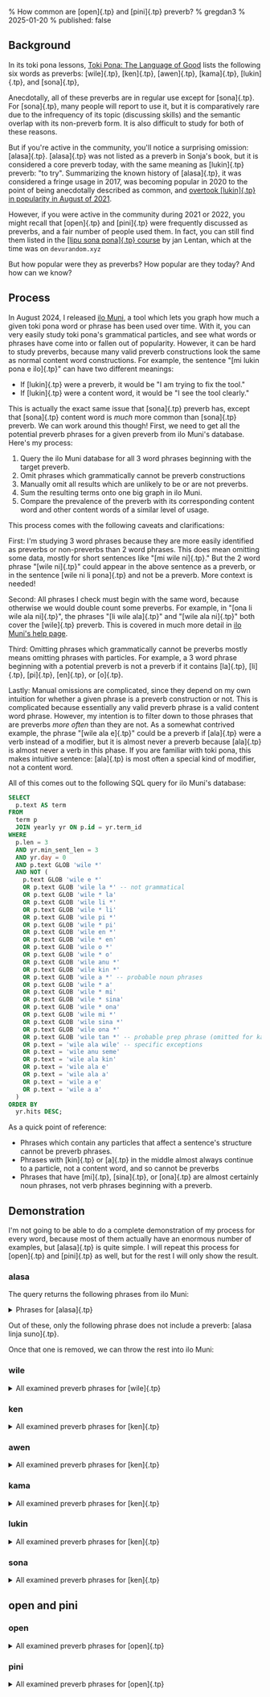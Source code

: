% How common are [open]{.tp} and [pini]{.tp} preverb?
% gregdan3
% 2025-01-20
% published: false

## Background

In its toki pona lessons,
[Toki Pona: The Language of Good](https://www.amazon.com/dp/0978292308) lists
the following six words as preverbs: [wile]{.tp}, [ken]{.tp}, [awen]{.tp},
[kama]{.tp}, [lukin]{.tp}, and [sona]{.tp},

Anecdotally, all of these preverbs are in regular use except for [sona]{.tp}.
For [sona]{.tp}, many people will report to use it, but it is comparatively rare
due to the infrequency of its topic (discussing skills) and the semantic overlap
with its non-preverb form. It is also difficult to study for both of these
reasons.

But if you're active in the community, you'll notice a surprising omission:
[alasa]{.tp}. [alasa]{.tp} was not listed as a preverb in Sonja's book, but it
is considered a core preverb today, with the same meaning as [lukin]{.tp}
preverb: "to try". Summarizing the known history of [alasa]{.tp}, it was
considered a fringe usage in 2017, was becoming popular in 2020 to the point of
being anecdotally described as common, and
[overtook [lukin]{.tp} in popularity in August of 2021](https://ilo.muni.la/?query=alasa+sona+%2B+alasa+toki+%2B+alasa+pali+%2B+alasa+kama+%2B+alasa+ni%2C+lukin+sona+%2B+lukin+toki+%2B+lukin+pali+%2B+lukin+kama+%2B+lukin+ni).

However, if you were active in the community during 2021 or 2022, you might
recall that [open]{.tp} and [pini]{.tp} were frequently discussed as preverbs,
and a fair number of people used them. In fact, you can still find them listed
in the [[lipu sona pona]{.tp} course](https://lipu-sona.pona.la/en/10/) by jan
Lentan, which at the time was on `devurandom.xyz`

But how popular were they as preverbs? How popular are they today? And how can
we know?

## Process

In August 2024, I released [ilo Muni](https://ilo.muni.la), a tool which lets
you graph how much a given toki pona word or phrase has been used over time.
With it, you can very easily study toki pona's grammatical particles, and see
what words or phrases have come into or fallen out of popularity. However, it
can be hard to study preverbs, because many valid preverb constructions look the
same as normal content word constructions. For example, the sentence "[mi
lukin pona e ilo]{.tp}" can have two different meanings:

- If [lukin]{.tp} were a preverb, it would be "I am trying to fix the tool."
- If [lukin]{.tp} were a content word, it would be "I see the tool clearly."

This is actually the exact same issue that [sona]{.tp} preverb has, except that
[sona]{.tp} content word is _much_ more common than [sona]{.tp} preverb. We can
work around this though! First, we need to get all the potential preverb phrases
for a given preverb from ilo Muni's database. Here's my process:

1. Query the ilo Muni database for all 3 word phrases beginning with the target
   preverb.
2. Omit phrases which grammatically cannot be preverb constructions
3. Manually omit all results which are unlikely to be or are not preverbs.
4. Sum the resulting terms onto one big graph in ilo Muni.
5. Compare the prevalence of the preverb with its corresponding content word and
   other content words of a similar level of usage.

This process comes with the following caveats and clarifications:

First: I'm studying 3 word phrases because they are more easily identified as
preverbs or non-preverbs than 2 word phrases. This does mean omitting some data,
mostly for short sentences like "[mi wile ni]{.tp}." But the 2 word phrase
"[wile ni]{.tp}" could appear in the above sentence as a preverb, or in the sentence
[wile ni li pona]{.tp} and not be a preverb. More context is needed!

Second: All phrases I check must begin with the same word, because otherwise we
would double count some preverbs. For example, in "[ona li wile ala ni]{.tp}",
the phrases "[li wile ala]{.tp}" and "[wile ala ni]{.tp}" both cover the
[wile]{.tp} preverb. This is covered in much more detail in
[ilo Muni's help page](https://ilo.muni.la/help/#relative).

Third: Omitting phrases which grammatically cannot be preverbs mostly means
omitting phrases with particles. For example, a 3 word phrase beginning with a
potential preverb is not a preverb if it contains [la]{.tp}, [li]{.tp},
[pi]{.tp}, [en]{.tp}, or [o]{.tp}.

Lastly: Manual omissions are complicated, since they depend on my own intuition
for whether a given phrase is a preverb construction or not. This is complicated
because essentially any valid preverb phrase is a valid content word phrase.
However, my intention is to filter down to those phrases that are preverbs _more
often_ than they are not. As a somewhat contrived example, the phrase "[wile
ala e]{.tp}" could be a preverb if [ala]{.tp} were a verb instead of a modifier,
but it is almost never a preverb because [ala]{.tp} is almost never a verb in
this phase. If you are familiar with toki pona, this makes intuitive sentence:
[ala]{.tp} is most often a special kind of modifier, not a content word.

All of this comes out to the following SQL query for ilo Muni's database:

```sql
SELECT
  p.text AS term
FROM
  term p
  JOIN yearly yr ON p.id = yr.term_id
WHERE
  p.len = 3
  AND yr.min_sent_len = 3
  AND yr.day = 0
  AND p.text GLOB 'wile *'
  AND NOT (
    p.text GLOB 'wile e *'
    OR p.text GLOB 'wile la *' -- not grammatical
    OR p.text GLOB 'wile * la'
    OR p.text GLOB 'wile li *'
    OR p.text GLOB 'wile * li'
    OR p.text GLOB 'wile pi *'
    OR p.text GLOB 'wile * pi'
    OR p.text GLOB 'wile en *'
    OR p.text GLOB 'wile * en'
    OR p.text GLOB 'wile o *'
    OR p.text GLOB 'wile * o'
    OR p.text GLOB 'wile anu *'
    OR p.text GLOB 'wile kin *'
    OR p.text GLOB 'wile a *' -- probable noun phrases
    OR p.text GLOB 'wile * a'
    OR p.text GLOB 'wile * mi'
    OR p.text GLOB 'wile * sina'
    OR p.text GLOB 'wile * ona'
    OR p.text GLOB 'wile mi *'
    OR p.text GLOB 'wile sina *'
    OR p.text GLOB 'wile ona *'
    OR p.text GLOB 'wile tan *' -- probable prep phrase (omitted for kama)
    OR p.text = 'wile ala wile' -- specific exceptions
    OR p.text = 'wile anu seme'
    OR p.text = 'wile ala kin'
    OR p.text = 'wile ala e'
    OR p.text = 'wile ala a'
    OR p.text = 'wile a e'
    OR p.text = 'wile a a'
  )
ORDER BY
  yr.hits DESC;
```

As a quick point of reference:

- Phrases which contain any particles that affect a sentence's structure cannot
  be preverb phrases.
- Phrases with [kin]{.tp} or [a]{.tp} in the middle almost always continue to a
  particle, not a content word, and so cannot be preverbs
- Phrases that have [mi]{.tp}, [sina]{.tp}, or [ona]{.tp} are almost certainly
  noun phrases, not verb phrases beginning with a preverb.

## Demonstration

I'm not going to be able to do a complete demonstration of my process for every
word, because most of them actually have an enormous number of examples, but
[alasa]{.tp} is quite simple. I will repeat this process for [open]{.tp} and
[pini]{.tp} as well, but for the rest I will only show the result.

### alasa

The query returns the following phrases from ilo Muni:

<details>
  <summary> Phrases for [alasa]{.tp} </summary>

- alasa sona e
- alasa pali e
- alasa pona e
- alasa toki e
- alasa kama sona
- alasa pana e
- alasa toki pona
- alasa lukin e
- alasa weka e
- alasa ante e
- alasa moku e
- alasa sitelen e
- alasa moli e
- alasa linja suno
- alasa lon tenpo
- alasa ale anpa
- alasa kepeken ilo
- alasa pini e
- alasa lon ilo
- alasa toki tawa
- alasa wawa e
- alasa ni lon
- alasa sin e

</details>

Out of these, only the following phrase does not include a preverb: [alasa
linja suno]{.tp}.

Once that one is removed, we can throw the rest into ilo Muni:

### wile

<details>
  <summary> All examined preverb phrases for [wile]{.tp} </summary>

```

```

</details>

### ken

<details>
  <summary> All examined preverb phrases for [ken]{.tp} </summary>

```

```

</details>

### awen

<details>
  <summary> All examined preverb phrases for [ken]{.tp} </summary>

```

```

</details>

### kama

<details>
  <summary> All examined preverb phrases for [ken]{.tp} </summary>

```

```

</details>

### lukin

<details>
  <summary> All examined preverb phrases for [ken]{.tp} </summary>

```

```

</details>

### sona

<details>
  <summary> All examined preverb phrases for [ken]{.tp} </summary>

```

```

</details>

## open and pini

### open

<details>
  <summary> All examined preverb phrases for [open]{.tp} </summary>

```

```

</details>

### pini

<details>
  <summary> All examined preverb phrases for [open]{.tp} </summary>

```

```

</details>
